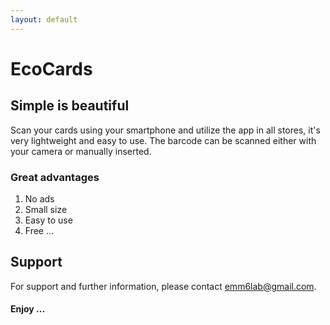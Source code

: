 ```yaml
---
layout: default
---
```

# EcoCards


## Simple is beautiful

Scan your cards using your smartphone and utilize the app in all stores,
it's very lightweight and easy to use. 
The barcode can be scanned either with your camera or manually inserted.


### Great advantages

1. No ads
2. Small size
3. Easy to use
5. Free
...


## Support 

For support and further information, please contact emm6lab@gmail.com.

#### Enjoy ...

